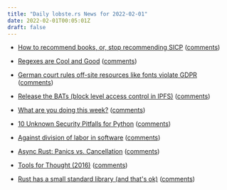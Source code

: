 ```yaml
---
title: "Daily lobste.rs News for 2022-02-01"
date: 2022-02-01T00:05:01Z
draft: false
---
```






- [How to recommend books, or, stop recommending SICP](https://notes.eatonphil.com/recommending-a-book.html)
  ([comments](https://lobste.rs/s/sp9khl/how_recommend_books_stop_recommending))



- [Regexes are Cool and Good](https://buttondown.email/hillelwayne/archive/regexes-are-cool-and-good/)
  ([comments](https://lobste.rs/s/wq3n73/regexes_are_cool_good))



- [German court rules off-site resources like fonts violate GDPR](https://twitter.com/FascinatingTech/status/1487342734906171393)
  ([comments](https://lobste.rs/s/y0yzg4/german_court_rules_off_site_resources))



- [Release the BATs (block level access control in IPFS)](https://peergos.org/posts/bats)
  ([comments](https://lobste.rs/s/lfnk3m/release_bats_block_level_access_control))



- [What are you doing this week?]()
  ([comments](https://lobste.rs/s/lkv6ok/what_are_you_doing_this_week))



- [10 Unknown Security Pitfalls for Python](https://blog.sonarsource.com/10-unknown-security-pitfalls-for-python)
  ([comments](https://lobste.rs/s/91hwe2/10_unknown_security_pitfalls_for_python))



- [Against division of labor in software](http://akkartik.name/post/division-of-labor)
  ([comments](https://lobste.rs/s/qdahdn/against_division_labor_software))



- [Async Rust: Panics vs. Cancellation](https://smallcultfollowing.com/babysteps//blog/2022/01/27/panics-vs-cancellation-part-1/)
  ([comments](https://lobste.rs/s/w6actm/async_rust_panics_vs_cancellation))



- [Tools for Thought (2016)](https://acko.net/files/gltalks/toolsforthought/)
  ([comments](https://lobste.rs/s/hilu0j/tools_for_thought_2016))



- [Rust has a small standard library (and that's ok)](https://blog.nindalf.com/posts/rust-stdlib/)
  ([comments](https://lobste.rs/s/ihy9ce/rust_has_small_standard_library_s_ok))


